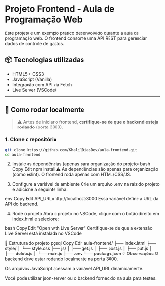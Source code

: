 # Projeto Frontend - Aula de Programação Web

Este projeto é um exemplo prático desenvolvido durante a aula de programação web. O frontend consome uma API REST para gerenciar dados de controle de gastos.

## 📦 Tecnologias utilizadas

- HTML5 + CSS3
- JavaScript (Vanilla)
- Integração com API via Fetch
- Live Server (VSCode)

---

## 🚀 Como rodar localmente

> ⚠️ Antes de iniciar o frontend, **certifique-se de que o backend esteja rodando** (porta 3000).

### 1. Clone o repositório

```bash
git clone https://github.com/KhalilDiasDev/aula-frontend.git
cd aula-frontend
```
2. Instale as dependências (apenas para organização do projeto)
bash
Copy
Edit
npm install
⚠️ As dependências são apenas para organização (como eslint). O frontend roda apenas com HTML/CSS/JS.

3. Configure a variável de ambiente
Crie um arquivo .env na raiz do projeto e adicione a seguinte linha:

env
Copy
Edit
API_URL=http://localhost:3000
Essa variável define a URL da API do backend.

4. Rode o projeto
Abra o projeto no VSCode, clique com o botão direito em index.html e selecione:

bash
Copy
Edit
"Open with Live Server"
Certifique-se de que a extensão Live Server está instalada no VSCode.

📁 Estrutura do projeto
pgsql
Copy
Edit
aula-frontend/
├── index.html
├── style/
│   └── style.css
├── js/
│   ├── get.js
│   ├── post.js
│   ├── put.js
│   ├── delete.js
│   └── main.js
├── .env
└── package.json
💡 Observações
O backend deve estar rodando localmente na porta 3000.

Os arquivos JavaScript acessam a variável API_URL dinamicamente.

Você pode utilizar json-server ou o backend fornecido na aula para testes.


